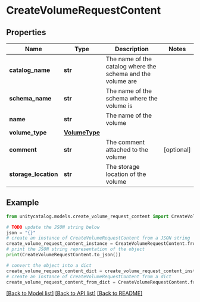 # CreateVolumeRequestContent


## Properties

Name | Type | Description | Notes
------------ | ------------- | ------------- | -------------
**catalog_name** | **str** | The name of the catalog where the schema and the volume are | 
**schema_name** | **str** | The name of the schema where the volume is | 
**name** | **str** | The name of the volume | 
**volume_type** | [**VolumeType**](VolumeType.md) |  | 
**comment** | **str** | The comment attached to the volume | [optional] 
**storage_location** | **str** | The storage location of the volume | 

## Example

```python
from unitycatalog.models.create_volume_request_content import CreateVolumeRequestContent

# TODO update the JSON string below
json = "{}"
# create an instance of CreateVolumeRequestContent from a JSON string
create_volume_request_content_instance = CreateVolumeRequestContent.from_json(json)
# print the JSON string representation of the object
print(CreateVolumeRequestContent.to_json())

# convert the object into a dict
create_volume_request_content_dict = create_volume_request_content_instance.to_dict()
# create an instance of CreateVolumeRequestContent from a dict
create_volume_request_content_from_dict = CreateVolumeRequestContent.from_dict(create_volume_request_content_dict)
```
[[Back to Model list]](../README.md#documentation-for-models) [[Back to API list]](../README.md#documentation-for-api-endpoints) [[Back to README]](../README.md)


